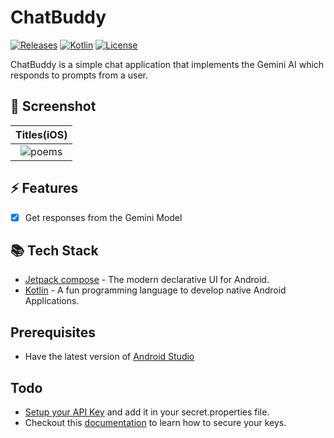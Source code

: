 # ChatBuddy

[![Releases](https://img.shields.io/github/release/bizyback/rhyme.svg?style=for-the-badge&color=orange)](https://github.com/bizyback/rhyme/releases)
[![Kotlin](https://img.shields.io/github/languages/top/bizyback/rhyme.svg?style=for-the-badge&color=orange)](https://kotlinlang.org/)
[![License](https://img.shields.io/github/license/bizyback/rhyme.svg?style=for-the-badge&color=orange)](https://github.com/bizyback/rhyme/blob/main/LICENSE)

ChatBuddy is a simple chat application that implements the Gemini AI which responds to prompts from a user.

## 📸 Screenshot

|                            Titles(iOS)                            |  
  |:-----------------------------------------------------------------:|
| <img alt="poems" src="/home/jacqui/Pictures/chats.jpg"/> | 

## ⚡️ Features
- [X] Get responses from the Gemini Model

## 📚 Tech Stack
- [Jetpack compose](https://www.jetbrains.com/lp/compose-multiplatform/) - The modern declarative UI for Android.
- [Kotlin](https://kotlinlang.org/lp/multiplatform/) - A fun programming language to develop native Android Applications.


## Prerequisites
- Have the latest version of [Android Studio](https://developer.android.com/studio)

## Todo
- [Setup your API Key](https://aistudio.google.com/) and add it in your secret.properties file.
- Checkout this [documentation](https://ai.google.dev/tutorials/get_started_android#secure-api-key) to learn how to secure your keys.
